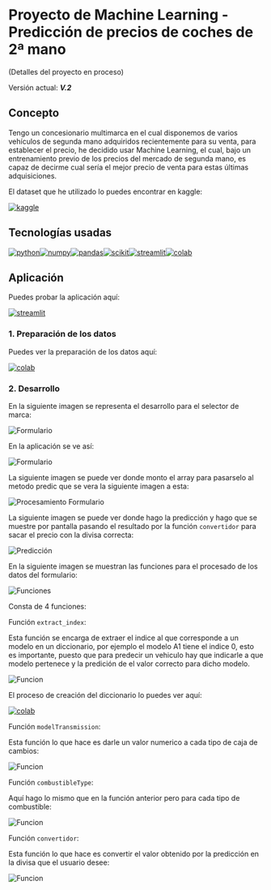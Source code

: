 # Proyecto de Machine Learning - Predicción de precios de coches de 2ª mano

(Detalles del proyecto en proceso)

Versión actual: ***V.2***

## Concepto

Tengo un concesionario multimarca en el cual disponemos de varios vehículos de segunda mano adquiridos recientemente para su venta, para establecer el precio, he decidido usar Machine Learning, el cual, bajo un entrenamiento previo de los precios del mercado de segunda mano, es capaz de decirme cual sería el mejor precio de venta para estas últimas adquisiciones.

El dataset que he utilizado lo puedes encontrar en kaggle:

[![kaggle](https://img.shields.io/badge/UK--CARS-black?style=flat&logo=kaggle&logoColor=#3776AB&labelColor=101010)](https://www.kaggle.com/datasets/adityadesai13/used-car-dataset-ford-and-mercedes)

## Tecnologías usadas

[![python](https://img.shields.io/badge/python-black?style=for-the-badge&logo=python&logoColor=#3776AB&labelColor=101010)]()[![numpy](https://img.shields.io/badge/numpy-black?style=for-the-badge&logo=numpy&logoColor=#013243&labelColor=101010)]()[![pandas](https://img.shields.io/badge/pandas-black?style=for-the-badge&logo=pandas&logoColor=#150458&labelColor=101010)]()[![scikit](https://img.shields.io/badge/scikit--learn-black?style=for-the-badge&logo=scikit-learn&logoColor=#F7931E&labelColor=101010)]()[![streamlit](https://img.shields.io/badge/streamlit-black?style=for-the-badge&logo=Streamlit&logoColor=#FF4B4B&labelColor=101010)]()[![colab](https://img.shields.io/badge/Colab-black?style=for-the-badge&logo=Google-Colab&logoColor=#F9AB00&labelColor=101010)]()


## Aplicación

Puedes probar la aplicación aquí:

[![streamlit](https://img.shields.io/badge/streamlit-Probar-black?style=flat&logo=Streamlit&logoColor=#FF4B4B&labelColor=101010)](https://legodark-cars-predicts-price-cars-second-hand-mg2aep.streamlit.app)


### 1. Preparación de los datos

Puedes ver la preparación de los datos aquí:

[![colab](https://img.shields.io/badge/Colab-Preparación-black?style=flat&logo=Google-Colab&logoColor=#F9AB00&labelColor=101010)](https://colab.research.google.com/drive/1wTE82oG--Vm25SuQyaUK4schBtaXfma_)

### 2. Desarrollo

En la siguiente imagen se representa el desarrollo para el selector de marca:

![Formulario](images/examples/code_1.png)

En la aplicación se ve así:

![Formulario](images/examples/formulario.png)

La siguiente imagen se puede ver donde monto el array para pasarselo al metodo predic que se vera la siguiente imagen a esta:

![Procesamiento Formulario](images/examples/code_2.png)

La siguiente imagen se puede ver donde hago la predicción y hago que se muestre por pantalla pasando el resultado por la función `convertidor` para sacar el precio con la divisa correcta:

![Predicción](images/examples/code_4.png)

En la siguiente imagen se muestran las funciones para el procesado de los datos del formulario:

![Funciones](images/examples/code.png)

Consta de 4 funciones:

Función `extract_index`:

Esta función se encarga de extraer el indice al que corresponde a un modelo en un diccionario, por ejemplo el modelo A1 tiene el indice 0, esto es importante, puesto que para predecir un vehiculo hay que indicarle a que modelo pertenece y la predición de el valor correcto para dicho modelo.

![Funcion](images/examples/code_6.png)

El proceso de creación del diccionario lo puedes ver aquí: 

[![colab](https://img.shields.io/badge/Colab-Preparación-black?style=flat&logo=Google-Colab&logoColor=#F9AB00&labelColor=101010)](https://colab.research.google.com/drive/1wTE82oG--Vm25SuQyaUK4schBtaXfma_)

Función `modelTransmission`:

Esta función lo que hace es darle un valor numerico a cada tipo de caja de cambios:

![Funcion](images/examples/code_7.png)


Función `combustibleType`:

Aquí hago lo mismo que en la función anterior pero para cada tipo de combustible:

![Funcion](images/examples/code_8.png)

Función `convertidor`:

Esta función lo que hace es convertir el valor obtenido por la predicción en la divisa que el usuario desee:

![Funcion](images/examples/code_9.png)


